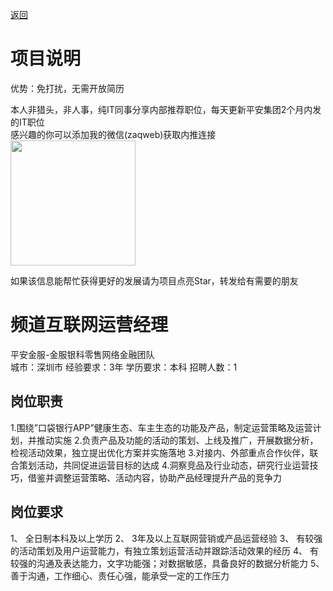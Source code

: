 [返回](../)

# 项目说明

优势：免打扰，无需开放简历

本人非猎头，非人事，纯IT同事分享内部推荐职位，每天更新平安集团2个月内发的IT职位  
感兴趣的你可以添加我的微信(zaqweb)获取内推连接  
<img src="https://github.com/zaqweb/PA-IT-JOBS/blob/master/WechatICode.jpeg"  height="200" width="200">

如果该信息能帮忙获得更好的发展请为项目点亮Star，转发给有需要的朋友

# 频道互联网运营经理
平安金服-金服银科零售网络金融团队  
城市：深圳市 经验要求：3年 学历要求：本科  招聘人数：1

## 岗位职责
1.围绕”口袋银行APP”健康生态、车主生态的功能及产品，制定运营策略及运营计划，并推动实施
2.负责产品及功能的活动的策划、上线及推广，开展数据分析，检视活动效果，独立提出优化方案并实施落地
3.对接内、外部重点合作伙伴，联合策划活动，共同促进运营目标的达成
4.洞察竞品及行业动态，研究行业运营技巧，借鉴并调整运营策略、活动内容，协助产品经理提升产品的竞争力

## 岗位要求
1、	全日制本科及以上学历
2、	3年及以上互联网营销或产品运营经验
3、	有较强的活动策划及用户运营能力，有独立策划运营活动并跟踪活动效果的经历
4、  有较强的沟通及表达能力，文字功能强；对数据敏感，具备良好的数据分析能力
5、  善于沟通，工作细心、责任心强，能承受一定的工作压力




